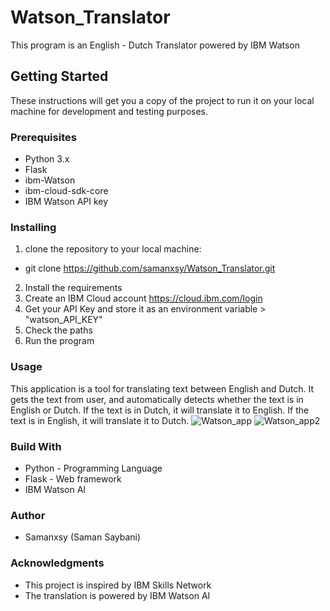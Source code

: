 # Watson_Translator
This program is an English - Dutch Translator powered by IBM Watson 


## Getting Started
These instructions will get you a copy of the project to run it on your local machine for development and testing purposes.

### Prerequisites

- Python 3.x
- Flask
- ibm-Watson
- ibm-cloud-sdk-core
- IBM Watson API key 

### Installing 

1. clone the repository to your local machine:
  - git clone https://github.com/samanxsy/Watson_Translator.git
2. Install the requirements
3. Create an IBM Cloud account <https://cloud.ibm.com/login>
4. Get your API Key and store it as an environment variable > "watson_API_KEY"
5. Check the paths
6. Run the program

### Usage

This application is a tool for translating text between English and Dutch. It gets the text from user, and automatically detects whether the text is in English or Dutch. If the text is in Dutch, it will translate it to English. If the text is in English, it will translate it to Dutch.
![Watson_app](https://user-images.githubusercontent.com/118216325/213575931-2a80b605-9ec6-4abf-b488-94333560dc7b.png)
![Watson_app2](https://user-images.githubusercontent.com/118216325/213575941-177e1f65-3899-44fb-8a03-1d4707ee3c9f.png)

### Build With

- Python - Programming Language
- Flask - Web framework
- IBM Watson AI

### Author

 - Samanxsy (Saman Saybani)
 
### Acknowledgments

 - This project is inspired by IBM Skills Network
 - The translation is powered by IBM Watson AI
